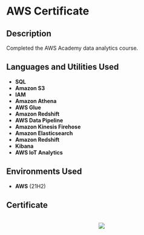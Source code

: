 <h1>AWS Certificate</h1>

<h2>Description</h2>
Completed the AWS Academy data analytics course. 
<br />


<h2>Languages and Utilities Used</h2>

- <b>SQL</b> 
- <b>Amazon S3</b>
- <b>IAM</b>
- <b>Amazon Athena</b>
- <b>AWS Glue</b>
- <b>Amazon Redshift</b>
- <b>AWS Data Pipeline</b>
- <b>Amazon Kinesis Firehose</b>
- <b>Amazon Elasticsearch</b>
- <b>Amazon Redshift</b>
- <b>Kibana</b>
- <b>AWS IoT Analytics</b>


<h2>Environments Used </h2>

- <b>AWS</b> (21H2)

<h2>Certificate</h2>

<p align="center">
 <br/>
<img src="https://i.imgur.com/heigfA9.png"/>
<br />

</p>

<!--
 ```diff
- text in red
+ text in green
! text in orange
# text in gray
@@ text in purple (and bold)@@
```
--!>
